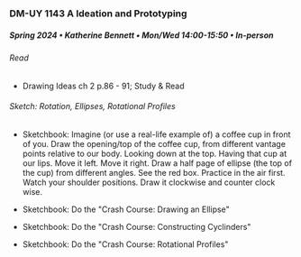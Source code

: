 ### DM-UY 1143 A Ideation and Prototyping
##### Spring 2024 • Katherine Bennett • Mon/Wed 14:00-15:50 • In-person

###### Read 

* Drawing Ideas ch 2 p.86 - 91; Study & Read

###### Sketch: Rotation, Ellipses, Rotational Profiles 

 - Sketchbook: Imagine (or use a real-life example of) a coffee cup in front of you. Draw the opening/top of the coffee cup, from different vantage points relative to our body. Looking down at the top. Having that cup at our lips. Move it left. Move it right. Draw a half page of ellipse (the top of the cup) from different angles. See the red box. Practice in the air first. Watch your shoulder positions. Draw it clockwise and counter clock wise.

- Sketchbook: Do the "Crash Course: Drawing an Ellipse"

- Sketchbook: Do the "Crash Course: Constructing Cyclinders"

- Sketchbook: Do the "Crash Course: Rotational Profiles"









